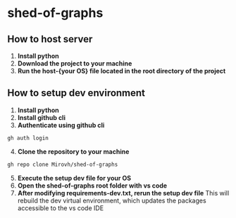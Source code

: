 # shed-of-graphs

## How to host server
1. **Install python**
2. **Download the project to your machine**
2. **Run the host-{your OS} file located in the root directory of the project**

## How to setup dev environment
1. **Install python**
2. **Install github cli**
3. **Authenticate using github cli**
```bash
gh auth login
```
4. **Clone the repository to your machine**
```bash
gh repo clone Mirovh/shed-of-graphs
```
5. **Execute the setup dev file for your OS**
6. **Open the shed-of-graphs root folder with vs code**
7. **After modifying requirements-dev.txt, rerun the setup dev file**
This will rebuild the dev virtual environment, which updates the packages accessible to the vs code IDE